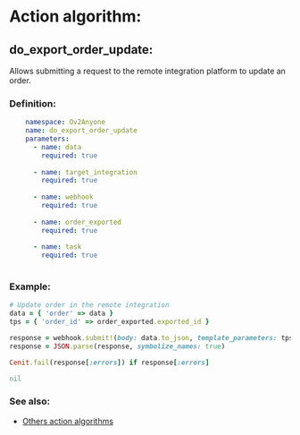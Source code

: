 # Action algorithm:

## do_export_order_update:

Allows submitting a request to the remote integration platform to update an order.
    
### Definition:
```YAML
    namespace: Ov2Anyone
    name: do_export_order_update
    parameters:
      - name: data
        required: true
        
      - name: target_integration
        required: true
        
      - name: webhook
        required: true
        
      - name: order_exported
        required: true
        
      - name: task
        required: true
        
```

### Example:
```RUBY
# Update order in the remote integration
data = { 'order' => data }
tps = { 'order_id' => order_exported.exported_id }

response = webhook.submit!(body: data.to_json, template_parameters: tps)
response = JSON.parse(response, symbolize_names: true)

Cenit.fail(response[:errors]) if response[:errors]

nil
```

### See also:
* [Others action algorithms](overview?id=do_export_order_update)